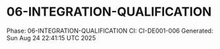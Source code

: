 # 06-INTEGRATION-QUALIFICATION
Phase: 06-INTEGRATION-QUALIFICATION
CI: CI-DE001-006
Generated: Sun Aug 24 22:41:15 UTC 2025

